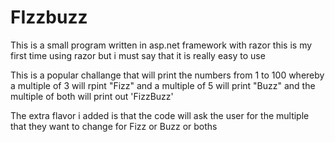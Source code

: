 # FIzzbuzz

This is a small program written in asp.net framework with razor
this is my first time using razor but i must say that it is really easy to use

This is a popular challange that will print the numbers from 1 to 100 whereby a multiple of 3 will rpint "Fizz" and a multiple of 5 will print "Buzz" and the multiple of both will print out 'FizzBuzz'

The extra flavor i added is that the code will ask the user for the multiple that they want to change for Fizz or Buzz or boths
